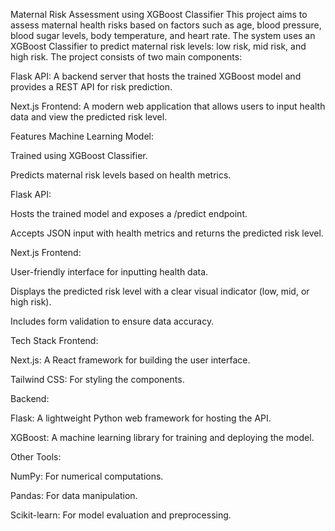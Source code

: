 Maternal Risk Assessment using XGBoost Classifier
This project aims to assess maternal health risks based on factors such as age, blood pressure, blood sugar levels, body temperature, and heart rate. The system uses an XGBoost Classifier to predict maternal risk levels: low risk, mid risk, and high risk. The project consists of two main components:

Flask API: A backend server that hosts the trained XGBoost model and provides a REST API for risk prediction.

Next.js Frontend: A modern web application that allows users to input health data and view the predicted risk level.

Features
Machine Learning Model:

Trained using XGBoost Classifier.

Predicts maternal risk levels based on health metrics.

Flask API:

Hosts the trained model and exposes a /predict endpoint.

Accepts JSON input with health metrics and returns the predicted risk level.

Next.js Frontend:

User-friendly interface for inputting health data.

Displays the predicted risk level with a clear visual indicator (low, mid, or high risk).

Includes form validation to ensure data accuracy.

Tech Stack
Frontend:

Next.js: A React framework for building the user interface.

Tailwind CSS: For styling the components.

Backend:

Flask: A lightweight Python web framework for hosting the API.

XGBoost: A machine learning library for training and deploying the model.

Other Tools:

NumPy: For numerical computations.

Pandas: For data manipulation.

Scikit-learn: For model evaluation and preprocessing.
